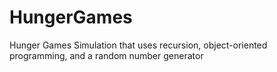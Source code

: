 # HungerGames
Hunger Games Simulation that uses recursion, object-oriented programming, and a random number generator
